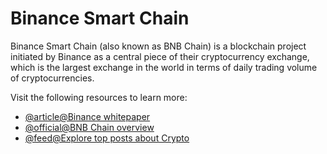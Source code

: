 # Binance Smart Chain

Binance Smart Chain (also known as BNB Chain) is a blockchain project initiated by Binance as a central piece of their cryptocurrency exchange, which is the largest exchange in the world in terms of daily trading volume of cryptocurrencies.

Visit the following resources to learn more:

- [@article@Binance whitepaper](https://www.exodus.com/assets/docs/binance-coin-whitepaper.pdf)
- [@official@BNB Chain overview](https://www.binance.com/en/blog/all/bnb-chain-blockchain-for-exchanging-the-world-304219301536473088)
- [@feed@Explore top posts about Crypto](https://app.daily.dev/tags/crypto?ref=roadmapsh)
